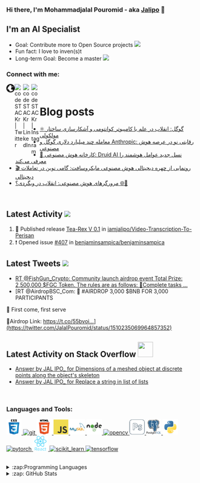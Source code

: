 ### Hi there, I'm Mohammadjalal Pouromid - aka [Jalipo][website] 👋
## I'm an AI Specialist

 
- Goal: Contribute more to Open Source projects <img src="https://media.giphy.com/media/WUlplcMpOCEmTGBtBW/giphy.gif" width="30">
- Fun fact: I love to inven(s)t
- Long-term Goal: Become a master <img src="https://media.giphy.com/media/BMyEGC1ZzwS6W2cc5n/giphy.gif"  width="30" >

### Connect with me:

[<img align="left" alt="codeSTACKr.com" width="22px" src="https://raw.githubusercontent.com/iconic/open-iconic/master/svg/globe.svg" />][website]
[<img align="left" alt="codeSTACKr | Twitter" width="22px" src="https://cdn.jsdelivr.net/npm/simple-icons@v3/icons/twitter.svg" />][twitter]
[<img align="left" alt="codeSTACKr | LinkedIn" width="22px" src="https://cdn.jsdelivr.net/npm/simple-icons@v3/icons/linkedin.svg" />][linkedin]
[<img align="left" alt="codeSTACKr | Instagram" width="22px" src="https://cdn.jsdelivr.net/npm/simple-icons@v3/icons/instagram.svg" />][instagram]

<br />

# Blog posts
<!-- BLOG-POST-LIST:START -->
- [⚛️ گوگل: انقلاب در علم با کامپیوتر کوانتومی و آشکارسازی ساختار مولکولی](https://cyberuni.ir/blog/%DA%AF%D9%88%DA%AF%D9%84-%D8%A7%D9%86%D9%82%D9%84%D8%A7%D8%A8-%D8%AF%D8%B1-%D8%B9%D9%84%D9%85-%D8%A8%D8%A7-%DA%A9%D8%A7%D9%85%D9%BE%DB%8C%D9%88%D8%AA%D8%B1-%DA%A9%D9%88%D8%A7%D9%86%D8%AA%D9%88%D9%85%DB%8C-%D9%88-%D8%A2%D8%B4%DA%A9%D8%A7%D8%B1%D8%B3%D8%A7%D8%B2%DB%8C-%D8%B3%D8%A7%D8%AE%D8%AA%D8%A7%D8%B1-%D9%85%D9%88%D9%84%DA%A9%D9%88%D9%84%DB%8C/)
- [معامله چند میلیارد دلاری گوگل و Anthropic: رقابتی نو در عرصه هوش مصنوعی](https://cyberuni.ir/blog/%D9%85%D8%B9%D8%A7%D9%85%D9%84%D9%87-%DA%86%D9%86%D8%AF-%D9%85%DB%8C%D9%84%DB%8C%D8%A7%D8%B1%D8%AF-%D8%AF%D9%84%D8%A7%D8%B1%DB%8C-%DA%AF%D9%88%DA%AF%D9%84-%D9%88-anthropic-%D8%B1%D9%82%D8%A7%D8%A8%D8%AA%DB%8C-%D9%86%D9%88-%D8%AF%D8%B1-%D8%B9%D8%B1%D8%B5%D9%87-%D9%87%D9%88%D8%B4-%D9%85%D8%B5%D9%86%D9%88%D8%B9%DB%8C/)
- [🤖 کارخانه هوش مصنوعی: Druid AI نسل جدید عوامل هوشمند را معرفی می‌کند](https://cyberuni.ir/blog/%DA%A9%D8%A7%D8%B1%D8%AE%D8%A7%D9%86%D9%87-%D9%87%D9%88%D8%B4-%D9%85%D8%B5%D9%86%D9%88%D8%B9%DB%8C-druid-ai-%D9%86%D8%B3%D9%84-%D8%AC%D8%AF%DB%8C%D8%AF-%D8%B9%D9%88%D8%A7%D9%85%D9%84-%D9%87%D9%88%D8%B4%D9%85%D9%86%D8%AF-%D8%B1%D8%A7-%D9%85%D8%B9%D8%B1%D9%81%DB%8C-%D9%85%DB%8C%DA%A9%D9%86%D8%AF/)
- [🎬 رونمایی از چهره دیجیتالی هوش مصنوعی مایکروسافت: گامی نوین در تعاملات دیجیتالی](https://cyberuni.ir/blog/%D8%B1%D9%88%D9%86%D9%85%D8%A7%DB%8C%DB%8C-%D8%A7%D8%B2-%DA%86%D9%87%D8%B1%D9%87-%D8%AF%DB%8C%D8%AC%DB%8C%D8%AA%D8%A7%D9%84%DB%8C-%D9%87%D9%88%D8%B4-%D9%85%D8%B5%D9%86%D9%88%D8%B9%DB%8C-%D9%85%D8%A7%DB%8C%DA%A9%D8%B1%D9%88%D8%B3%D8%A7%D9%81%D8%AA-%DA%AF%D8%A7%D9%85%DB%8C-%D9%86%D9%88%DB%8C%D9%86-%D8%AF%D8%B1-%D8%AA%D8%B9%D8%A7%D9%85%D9%84%D8%A7%D8%AA-%D8%AF%DB%8C%D8%AC%DB%8C%D8%AA%D8%A7%D9%84%DB%8C/)
- [مرورگرهای هوش مصنوعی: انقلاب در وبگردی؟ 🌐🤖](https://cyberuni.ir/blog/%D9%85%D8%B1%D9%88%D8%B1%DA%AF%D8%B1%D9%87%D8%A7%DB%8C-%D9%87%D9%88%D8%B4-%D9%85%D8%B5%D9%86%D9%88%D8%B9%DB%8C-%D8%A7%D9%86%D9%82%D9%84%D8%A7%D8%A8-%D8%AF%D8%B1-%D9%88%D8%A8%DA%AF%D8%B1%D8%AF%DB%8C/)
<!-- BLOG-POST-LIST:END -->


<br/>

## Latest Activity <img src="https://raw.githubusercontent.com/innng/innng/master/assets/kyubey.gif" width="80"> 
<!--START_SECTION:activity-->
1. 🚀 Published release [Tea-Rex V 0.1](https://github.com/iamjalipo/Video-Transcription-To-Perisan/releases/tag/Pre-Release) in [iamjalipo/Video-Transcription-To-Perisan](https://github.com/iamjalipo/Video-Transcription-To-Perisan)
2. ❗️ Opened issue [#407](https://github.com/benjaminsampica/benjaminsampica/issues/407) in [benjaminsampica/benjaminsampica](https://github.com/benjaminsampica/benjaminsampica)
<!--END_SECTION:activity-->


## Latest Tweets <img src="https://media.giphy.com/media/26BRxIdjE82KNmVJm/giphy.gif" width="30"> 

<!-- TWITTER:START -->
- [RT @FishGun_Crypto: Community launch airdrop event
Total Prize: 2,500,000 $FGC Token. The rules are as follows:
🐡Complete tasks ...](https://twitter.com/JalalPouromid/status/1510434904487743493)
- [RT @AirdropBSC_Com: 🎁 #AIRDROP 3,000 $BNB FOR 3,000 PARTICIPANTS 

🎁 First come, first serve

🔗Airdrop Link: https://t.co/55bvoi...](https://twitter.com/JalalPouromid/status/1510235069964857352)
<!-- TWITTER:END -->

## Latest Activity on Stack Overflow  <img src="https://media.giphy.com/media/ule4vhcY1xEKQ/giphy.gif" height="40" width = '40'> 

<!-- STACKOVERFLOW:START -->
- [Answer by JAL IPO_ for Dimensions of a meshed object at discrete points along the object&#39;s skeleton](https://stackoverflow.com/questions/79000040/dimensions-of-a-meshed-object-at-discrete-points-along-the-objects-skeleton/79051975#79051975)
- [Answer by JAL IPO_ for Replace a string in list of lists](https://stackoverflow.com/questions/13781828/replace-a-string-in-list-of-lists/75055822#75055822)
<!-- STACKOVERFLOW:END -->

<br/>

  <h3 align="left">Languages and Tools:</h3>
<p align="left"> <a href="https://www.w3schools.com/css/" target="_blank"> <img src="https://raw.githubusercontent.com/devicons/devicon/master/icons/css3/css3-original-wordmark.svg" alt="css3" width="40" height="40"/> </a> <a href="https://git-scm.com/" target="_blank"> <img src="https://www.vectorlogo.zone/logos/git-scm/git-scm-icon.svg" alt="git" width="40" height="40"/> </a> <a href="https://www.w3.org/html/" target="_blank"> <img src="https://raw.githubusercontent.com/devicons/devicon/master/icons/html5/html5-original-wordmark.svg" alt="html5" width="40" height="40"/> </a> <a href="https://developer.mozilla.org/en-US/docs/Web/JavaScript" target="_blank"> <img src="https://raw.githubusercontent.com/devicons/devicon/master/icons/javascript/javascript-original.svg" alt="javascript" width="40" height="40"/> </a> <a href="https://www.mysql.com/" target="_blank"> <img src="https://raw.githubusercontent.com/devicons/devicon/master/icons/mysql/mysql-original-wordmark.svg" alt="mysql" width="40" height="40"/> </a> <a href="https://nodejs.org" target="_blank"> <img src="https://raw.githubusercontent.com/devicons/devicon/master/icons/nodejs/nodejs-original-wordmark.svg" alt="nodejs" width="40" height="40"/> </a> <a href="https://opencv.org/" target="_blank"> <img src="https://www.vectorlogo.zone/logos/opencv/opencv-icon.svg" alt="opencv" width="40" height="40"/> </a> <a href="https://www.photoshop.com/en" target="_blank"> <img src="https://raw.githubusercontent.com/devicons/devicon/master/icons/photoshop/photoshop-line.svg" alt="photoshop" width="40" height="40"/> </a> <a href="https://www.postgresql.org" target="_blank"> <img src="https://raw.githubusercontent.com/devicons/devicon/master/icons/postgresql/postgresql-original-wordmark.svg" alt="postgresql" width="40" height="40"/> </a> <a href="https://www.python.org" target="_blank"> <img src="https://raw.githubusercontent.com/devicons/devicon/master/icons/python/python-original.svg" alt="python" width="40" height="40"/> </a> <a href="https://pytorch.org/" target="_blank"> <img src="https://www.vectorlogo.zone/logos/pytorch/pytorch-icon.svg" alt="pytorch" width="40" height="40"/> </a> <a href="https://reactjs.org/" target="_blank"> <img src="https://raw.githubusercontent.com/devicons/devicon/master/icons/react/react-original-wordmark.svg" alt="react" width="40" height="40"/> </a> <a href="https://scikit-learn.org/" target="_blank"> <img src="https://upload.wikimedia.org/wikipedia/commons/0/05/Scikit_learn_logo_small.svg" alt="scikit_learn" width="40" height="40"/> </a> <a href="https://www.tensorflow.org" target="_blank"> <img src="https://www.vectorlogo.zone/logos/tensorflow/tensorflow-icon.svg" alt="tensorflow" width="40" height="40"/> </a> </p>

<br/>



<details>
  <summary>:zap:Programming Languages</summary>

  [![Top Langs](https://github-readme-stats.vercel.app/api/top-langs/?username=iamjalipo)](https://github.com/anuraghazra/github-readme-stats)

</details>

<details>
  <summary>:zap: GitHub Stats</summary>

  <img align="left" alt="jalipo" src="https://github-readme-stats.codestackr.vercel.app/api?username=iamjalipo&theme=vue&show_icons=true&hide_border=true" />

</details>




[website]: https://iamjalipo.github.io/
[twitter]: https://twitter.com/JalalPouromid
[instagram]: https://www.instagram.com/jalipo_/
[linkedin]: https://www.linkedin.com/in/mohammadjalal-pouromid-9568901b0

